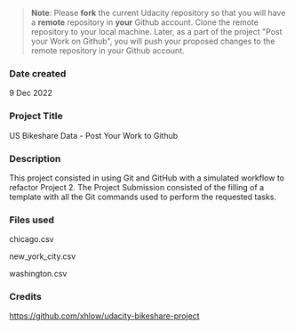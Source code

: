 >**Note**: Please **fork** the current Udacity repository so that you will have a **remote** repository in **your** Github account. Clone the remote repository to your local machine. Later, as a part of the project "Post your Work on Github", you will push your proposed changes to the remote repository in your Github account.

### Date created
9 Dec 2022

### Project Title
US Bikeshare Data - Post Your Work to Github 

### Description
This project consisted in using Git and GitHub with a simulated workflow to refactor Project 2.
The Project Submission consisted of the filling of a template with all the Git commands used to perform the requested tasks.

### Files used
chicago.csv 

new_york_city.csv

washington.csv 


### Credits
https://github.com/xhlow/udacity-bikeshare-project

